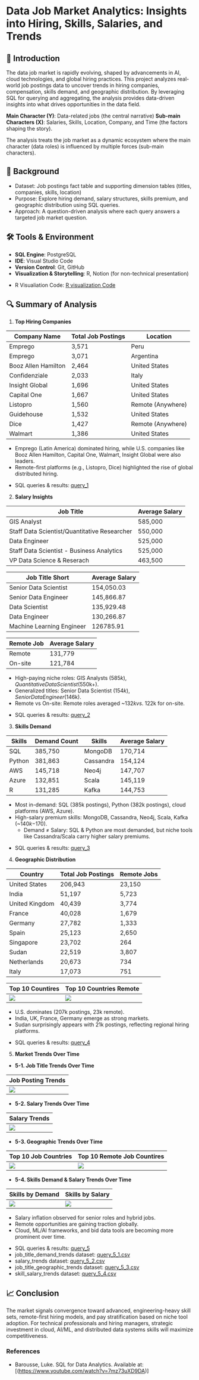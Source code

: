 # Data Job Market Analytics: Insights into Hiring, Skills, Salaries, and Trends
## 📌 Introduction
The data job market is rapidly evolving, shaped by advancements in AI, cloud technologies, and global hiring practices. This project analyzes real-world job postings data to uncover trends in hiring companies, compensation, skills demand, and geographic distribution. By leveraging SQL for querying and aggregating, the analysis provides data-driven insights into what drives opportunities in the data field.

**Main Character (Y)**: Data-related jobs (the central narrative)
**Sub-main Characters (X)**: Salaries, Skills, Location, Company, and Time (the factors shaping the story).

The analysis treats the job market as a dynamic ecosystem where the main character (data roles) is influenced by multiple forces (sub-main characters).

## 📂 Background
* Dataset: Job postings fact table and supporting dimension tables (titles, companies, skills, location)
* Purpose: Explore hiring demand, salary structures, skills premium, and geographic distribution using SQL queries.
* Approach: A question-driven analysis where each query answers a targeted job market question.

## 🛠 Tools & Environment
* **SQL Engine**: PostgreSQL
* **IDE**: Visual Studio Code
* **Version Control**: Git, GitHub
* **Visualization & Storytelling**: R, Notion (for non-technical presentation)
- R Visualiation Code: [R visualization Code](/project_sql/query5_visualization.r)

## 🔍 Summary of Analysis
1. **Top Hiring Companies**

|     Company Name    | Total Job Postings |     Location      |
|---------------------|--------------------|-------------------|
| Emprego             | 3,571              | Peru              |
| Emprego             | 3,071              | Argentina         |
| Booz Allen Hamilton | 2,464              | United States     |
| Confidenziale       | 2,033              | Italy             |
| Insight Global      | 1,696              | United States     |
| Capital One         | 1,667              | United States     |
| Listopro            | 1,560              | Remote (Anywhere) |
| Guidehouse          | 1,532              | United States     |
| Dice                | 1,427              | Remote (Anywhere) |
| Walmart             | 1,386              | United States     |

* Emprego (Latin America) dominated hiring, while U.S. companies like Booz Allen Hamilton, Capital One, Walmart, Insight Global were also leaders.
* Remote-first platforms (e.g., Listopro, Dice) highlighted the rise of global distributed hiring.

- SQL queries & results: [query_1](/project_sql/1_top_hiring_companies.sql)

2. **Salary Insights**

|                  Job Title                   |   Average Salary   |
|----------------------------------------------|--------------------|
| GIS Analyst                                  | 585,000            |
| Staff Data Scientist/Quantitative Researcher | 550,000            |
| Data Engineer                                | 525,000            |
| Staff Data Scientist - Business Analytics    | 525,000            |
| VP Data Science & Reserach                   | 463,500            |

|              Job Title Short                 |   Average Salary   |
|----------------------------------------------|--------------------|
| Senior Data Scientist                        | 154,050.03         |
| Senior Data Engineer                         | 145,866.87         |
| Data Scientist                               | 135,929.48         |
| Data Engineer                                | 130,266.87         |
| Machine Learning Engineer                    | 126785.91          |

|    Remote Job    |   Average Salary   | 
|------------------|--------------------|
| Remote           | 131,779            |
| On-site          | 121,784            |

* High-paying niche roles: GIS Analysts ($585k), Quantitative Data Scientist ($550k+).
* Generalized titles: Senior Data Scientist ($154k), Senior Data Engineer ($146k).
* Remote vs On-site: Remote roles averaged ~$132k vs. ~$122k for on-site.

- SQL queries & results: [query_2](/project_sql/2_salary_insights.sql)

3. **Skills Demand**

|      Skills      |    Demand Count    |        Skills        |   Average Salary   |
|------------------|--------------------|----------------------|--------------------|
| SQL              | 385,750            | MongoDB              | 170,714            |
| Python           | 381,863            | Cassandra            | 154,124            |
| AWS              | 145,718            | Neo4j                | 147,707            |
| Azure            | 132,851            | Scala                | 145,119            |
| R                | 131,285            | Kafka                | 144,753            |

* Most in-demand: SQL (385k postings), Python (382k postings), cloud platforms (AWS, Azure).
* High-salary premium skills: MongoDB, Cassandra, Neo4j, Scala, Kafka (~$140k-$170).
  * Demand ≠ Salary: SQL & Python are most demanded, but niche tools like 
    Cassandra/Scala  carry higher salary premiums.

- SQL queries & results: [query_3](/project_sql/3_skills_demand.sql)

4. **Geographic Distribution**

|       Country       | Total Job Postings |    Remote Jobs    |
|---------------------|--------------------|-------------------|
| United States       | 206,943            | 23,150            |
| India               | 51,197             | 5,723             |
| United Kingdom      | 40,439             | 3,774             |
| France              | 40,028             | 1,679             |
| Germany             | 27,782             | 1,333             |
| Spain               | 25,123             | 2,650             |
| Singapore           | 23,702             | 264               |
| Sudan               | 22,519             | 3,807             |
| Netherlands         | 20,673             | 734               |
| Italy               | 17,073             | 751               |

|            Top 10 Countires           |        Top 10 Countries Remote       |
|---------------------------------------|--------------------------------------|
|![](assets/4_1_top_countries.png)      | ![](assets/4_2_top_remote.png)       |

* U.S. dominates (207k postings, 23k remote).
* India, UK, France, Germany emerge as strong markets.
* Sudan surprisingly appears with 21k postings, reflecting regional hiring platforms.

- SQL queries & results: [query_4](/project_sql/4_geographic_distribution.sql)

5. **Market Trends Over Time**

* **5-1. Job Title Trends Over Time**

|            Job Posting Trends         |
|---------------------------------------|
|![](assets/5_1_job_posting_trends.png) |

* **5-2. Salary Trends Over Time**

|              Salary Trends            |
|---------------------------------------|
|![](assets/5_2_salary_trends.png)      |

* **5-3. Geographic Trends Over Time**

|       Top 10 Job Countries      |  Top 10 Remote Job Countires  |
|---------------------------------|-------------------------------|
| ![](assets/5_3_country.png)     | ![](assets/5_3_remote.png)    |

* **5-4. Skills Demand & Salary Trends Over Time**

|        Skills by Demand          |         Skills by Salary           |
|----------------------------------|------------------------------------|
| ![](assets/5_4_skill_demand.png) | ![](assets/5_4_skill_salary.png)   |


* Salary inflation observed for senior roles and hybrid jobs.
* Remote opportunities are gaining traction globally.
* Cloud, ML/AI frameworks, and bid data tools are becoming more prominent over time.

- SQL queries & results: [query_5](/project_sql/5_job_market_trends_over_time.sql)
- job_title_demand_trends dataset: [query_5_1.csv](/project_sql/job_title_demand_trends.csv)
- salary_trends dataset: [query_5_2.csv](/project_sql/salary_trends.csv)
- job_title_geographic_trends dataset: [query_5_3.csv](/project_sql/job_title_geographic_trends.csv)
- skill_salary_trends dataset: [query_5_4.csv](/project_sql/skill_salary_trends.csv)

## 📈 Conclusion
The market signals convergence toward advanced, engineering-heavy skill sets, remote-first hiring models, and pay stratification based on niche tool adoption. For technical professionals and hiring managers, strategic investment in cloud, AI/ML, and distributed data systems skills will maximize competitiveness.

### References
* Barousse, Luke. SQL for Data Analytics. Available at: [(https://www.youtube.com/watch?v=7mz73uXD9DA)]